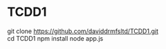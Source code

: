 # TCDD1 
git clone https://github.com/daviddrmfsltd/TCDD1.git <br>
cd TCDD1
npm install
node app.js
